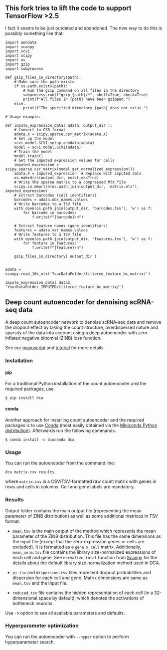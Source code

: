 ## This fork tries to lift the code to support TensorFlow >2.5

I fact it seams to be just outdated and abandoned.
The new way to do this is possibly something like that:

```
import anndata
import scanpy
import scvi
import scipy
import os
import gzip
import subprocess

def gzip_files_in_directory(path):
    # Make sure the path exists
    if os.path.exists(path):
        # Run the gzip command on all files in the directory
        subprocess.run(f"gzip {path}/*", shell=True, check=True)
        print(f"All files in {path} have been gzipped.")
    else:
        print(f"The specified directory {path} does not exist.")

# Usage example:

def impute_expression_data( adata, output_dir ):
    # Convert to CSR format
    adata.X = scipy.sparse.csr_matrix(adata.X)
    # Set up the model
    scvi.model.SCVI.setup_anndata(adata)
    model = scvi.model.SCVI(adata)
    # Train the model
    model.train()
    # Get the imputed expression values for cells
    imputed_expression = scipy.sparse.csr_matrix(model.get_normalized_expression())
    adata.X = imputed_expression  # Replace with imputed data
    os.makedirs(output_dir, exist_ok=True)
    # Write the sparse matrix to a compressed MTX file
    scipy.io.mmwrite(os.path.join(output_dir, 'matrix.mtx'), imputed_expression)
    # Extract barcodes (cell identifiers)
    barcodes = adata.obs_names.values
    # Write barcodes to a TSV file
    with open(os.path.join(output_dir, 'barcodes.tsv'), 'w') as f:
        for barcode in barcodes:
            f.write(f"{barcode}\n")
            
    # Extract feature names (gene identifiers)
    features = adata.var_names.values
    # Write features to a TSV file
    with open(os.path.join(output_dir, 'features.tsv'), 'w') as f:
        for feature in features:
            f.write(f"{feature}\n")
    
    gzip_files_in_directory( output_dir )


adata = scanpy.read_10x_mtx('YourDataFolder/filtered_feature_bc_matrix/')

impute_expression_data( data2, 'YourDataFolder_IMPUTED/filtered_feature_bc_matrix/')
```


## Deep count autoencoder for denoising scRNA-seq data

A deep count autoencoder network to denoise scRNA-seq data and remove the dropout effect by taking the count structure, overdispersed nature and sparsity of the data into account using a deep autoencoder with zero-inflated negative binomial (ZINB) loss function.

See our [manuscript](https://www.nature.com/articles/s41467-018-07931-2) and [tutorial](https://nbviewer.ipython.org/github/theislab/dca/blob/master/tutorial.ipynb) for more details.

### Installation

#### pip

For a traditional Python installation of the count autoencoder and the required packages, use

```
$ pip install dca
```

#### conda

Another approach for installing count autoencoder and the required packages is to use [Conda](https://conda.io/docs/) (most easily obtained via the [Miniconda Python distribution](https://conda.io/miniconda.html)). Afterwards run the following commands.

```
$ conda install -c bioconda dca
```

### Usage

You can run the autoencoder from the command line:

`dca matrix.csv results`

where `matrix.csv` is a CSV/TSV-formatted raw count matrix with genes in rows and cells in columns. Cell and gene labels are mandatory. 

### Results

Output folder contains the main output file (representing the mean parameter of ZINB distribution) as well as some additional matrices in TSV format:

- `mean.tsv` is the main output of the method which represents the mean parameter of the ZINB distribution. This file has the same dimensions as the input file (except that the zero-expression genes or cells are excluded). It is formatted as a `gene x cell` matrix. Additionally, `mean_norm.tsv` file contains the library size-normalized expressions of each cell and gene. See `normalize_total` function from [Scanpy](https://scanpy.readthedocs.io/en/stable/api/scanpy.pp.normalize_total.html) for the details about the default library size normalization method used in DCA.

- `pi.tsv` and `dispersion.tsv` files represent dropout probabilities and dispersion for each cell and gene. Matrix dimensions are same as `mean.tsv` and the input file.

- `reduced.tsv` file contains the hidden representation of each cell (in a 32-dimensional space by default), which denotes the activations of bottleneck neurons.

Use `-h` option to see all available parameters and defaults.

### Hyperparameter optimization

You can run the autoencoder with `--hyper` option to perform hyperparameter search.
